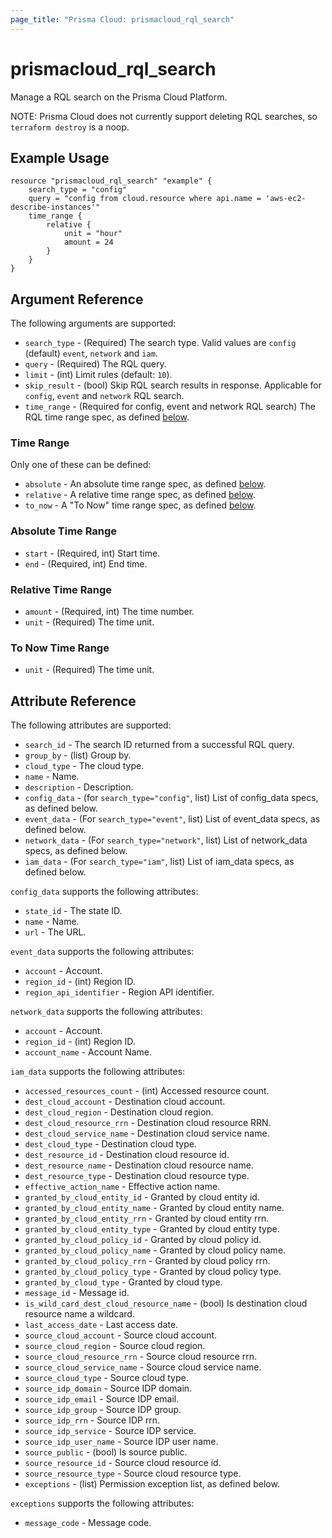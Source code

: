 ```yaml
---
page_title: "Prisma Cloud: prismacloud_rql_search"
---
```


# prismacloud_rql_search

Manage a RQL search on the Prisma Cloud Platform.

NOTE:  Prisma Cloud does not currently support deleting RQL searches, so
`terraform destroy` is a noop.

## Example Usage

```hcl
resource "prismacloud_rql_search" "example" {
    search_type = "config"
    query = "config from cloud.resource where api.name = 'aws-ec2-describe-instances'"
    time_range {
        relative {
            unit = "hour"
            amount = 24
        }
    }
}
```

## Argument Reference

The following arguments are supported:

* `search_type` - (Required) The search type. Valid values are `config`
  (default) `event`, `network` and `iam`.
* `query` - (Required) The RQL query.
* `limit` - (int) Limit rules (default: `10`).
* `skip_result` - (bool) Skip RQL search results in response. Applicable for `config`, `event` and `network` RQL search.
* `time_range` - (Required for config, event and network RQL search) The RQL time range spec, as defined [below](#time-range).

### Time Range

Only one of these can be defined:

* `absolute` - An absolute time range spec, as defined [below](#absolute-time-range).
* `relative` - A relative time range spec, as defined [below](#relative-time-range).
* `to_now` - A "To Now" time range spec, as defined [below](#to-now-time-range).

### Absolute Time Range

* `start` - (Required, int) Start time.
* `end` - (Required, int) End time.

### Relative Time Range

* `amount` - (Required, int) The time number.
* `unit` - (Required) The time unit.

### To Now Time Range

* `unit` - (Required) The time unit.

## Attribute Reference

The following attributes are supported:

* `search_id` - The search ID returned from a successful RQL query.
* `group_by` - (list) Group by.
* `cloud_type` - The cloud type.
* `name` - Name.
* `description` - Description.
* `config_data` - (for `search_type="config"`, list) List of config_data specs, as defined below.
* `event_data` - (For `search_type="event"`, list) List of event_data specs, as defined below.
* `network_data` - (For `search_type="network"`, list) List of network_data specs, as defined below.
* `iam_data` - (For `search_type="iam"`, list) List of iam_data specs, as defined below.

`config_data` supports the following attributes:

* `state_id` - The state ID.
* `name` - Name.
* `url` - The URL.

`event_data` supports the following attributes:

* `account` - Account.
* `region_id` - (int) Region ID.
* `region_api_identifier` - Region API identifier.

`network_data` supports the following attributes:

* `account` - Account.
* `region_id` - (int) Region ID.
* `account_name` - Account Name.

`iam_data` supports the following attributes:

* `accessed_resources_count` - (int) Accessed resource count.
* `dest_cloud_account` - Destination cloud account.
* `dest_cloud_region` - Destination cloud region.
* `dest_cloud_resource_rrn` - Destination cloud resource RRN.
* `dest_cloud_service_name` - Destination cloud service name.
* `dest_cloud_type` - Destination cloud type.
* `dest_resource_id` - Destination cloud resource id.
* `dest_resource_name` - Destination cloud resource name.
* `dest_resource_type` - Destination cloud resource type.
* `effective_action_name` - Effective action name.
* `granted_by_cloud_entity_id` - Granted by cloud entity id.
* `granted_by_cloud_entity_name` - Granted by cloud entity name.
* `granted_by_cloud_entity_rrn` - Granted by cloud entity rrn.
* `granted_by_cloud_entity_type` - Granted by cloud entity type.
* `granted_by_cloud_policy_id` - Granted by cloud policy id.
* `granted_by_cloud_policy_name` - Granted by cloud policy name.
* `granted_by_cloud_policy_rrn` - Granted by cloud policy rrn.
* `granted_by_cloud_policy_type` - Granted by cloud policy type.
* `granted_by_cloud_type` - Granted by cloud type.
* `message_id` - Message id.
* `is_wild_card_dest_cloud_resource_name` - (bool) Is destination cloud resource name a wildcard.
* `last_access_date` - Last access date.
* `source_cloud_account` - Source cloud account.
* `source_cloud_region` - Source cloud region.
* `source_cloud_resource_rrn` - Source cloud resource rrn.
* `source_cloud_service_name` - Source cloud service name.
* `source_cloud_type` - Source cloud type.
* `source_idp_domain` - Source IDP domain.
* `source_idp_email` - Source IDP email.
* `source_idp_group` - Source IDP group.
* `source_idp_rrn` - Source IDP rrn.
* `source_idp_service` - Source IDP service.
* `source_idp_user_name` - Source IDP user name.
* `source_public` - (bool) Is source public.
* `source_resource_id` - Source cloud resource id.
* `source_resource_type` - Source cloud resource type.
* `exceptions` - (list) Permission exception list, as defined below.

`exceptions` supports the following attributes:

* `message_code` - Message code.